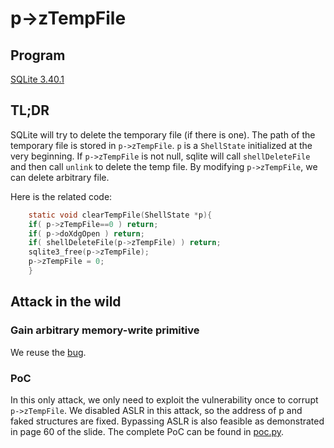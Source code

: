 # p->zTempFile

## Program

[SQLite 3.40.1](https://github.com/sqlite/)

## TL;DR

SQLite will try to delete the temporary file (if there is one). The path of the temporary file is stored in `p->zTempFile`. `p` is a `ShellState` initialized at the very beginning. If `p->zTempFile` is not null, sqlite will call `shellDeleteFile` and then call `unlink` to delete the temp file. By modifying `p->zTempFile`, we can delete arbitrary file.

Here is the related code:
```c
    static void clearTempFile(ShellState *p){
    if( p->zTempFile==0 ) return;
    if( p->doXdgOpen ) return;
    if( shellDeleteFile(p->zTempFile) ) return;
    sqlite3_free(p->zTempFile);
    p->zTempFile = 0;
    }
```

## Attack in the wild

### Gain arbitrary memory-write primitive

We reuse the [bug](../SQLite-doXdgOpen/analysis.md/#gain-arbitrary-memory-write-primitive).

### PoC

In this only attack, we only need to exploit the vulnerability once to corrupt `p->zTempFile`. We disabled ASLR in this attack, so the address of p and faked structures are fixed. Bypassing ASLR is also feasible as demonstrated in page 60 of the slide. The complete PoC can be found in [poc.py](./poc.py).